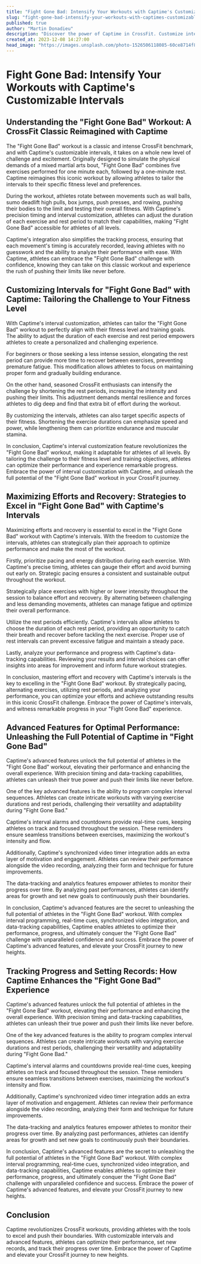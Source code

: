 ```yaml
---
title: "Fight Gone Bad: Intensify Your Workouts with Captime's Customizable Intervals"
slug: "fight-gone-bad-intensify-your-workouts-with-captimes-customizable-intervals"
published: true
author: "Martin Donadieu"
description: "Discover the power of Captime in CrossFit. Customize intervals, optimize performance, and track progress with precision timing and data analytics. Elevate your CrossFit journey with Captime."
created_at: 2023-12-08 14:27:00
head_image: "https://images.unsplash.com/photo-1526506118085-60ce8714f8c5?ixlib=rb-4.0.3&q=85&fm=jpg&crop=entropy&cs=srgb&w=1200"
---
```


# Fight Gone Bad: Intensify Your Workouts with Captime's Customizable Intervals

## Understanding the "Fight Gone Bad" Workout: A CrossFit Classic Reimagined with Captime

The "Fight Gone Bad" workout is a classic and intense CrossFit benchmark, and with Captime's customizable intervals, it takes on a whole new level of challenge and excitement. Originally designed to simulate the physical demands of a mixed martial arts bout, "Fight Gone Bad" combines five exercises performed for one minute each, followed by a one-minute rest. Captime reimagines this iconic workout by allowing athletes to tailor the intervals to their specific fitness level and preferences.

During the workout, athletes rotate between movements such as wall balls, sumo deadlift high pulls, box jumps, push presses, and rowing, pushing their bodies to the limit and testing their overall fitness. With Captime's precision timing and interval customization, athletes can adjust the duration of each exercise and rest period to match their capabilities, making "Fight Gone Bad" accessible for athletes of all levels.

Captime's integration also simplifies the tracking process, ensuring that each movement's timing is accurately recorded, leaving athletes with no guesswork and the ability to analyze their performance with ease. With Captime, athletes can embrace the "Fight Gone Bad" challenge with confidence, knowing they can take on this classic workout and experience the rush of pushing their limits like never before.

## Customizing Intervals for "Fight Gone Bad" with Captime: Tailoring the Challenge to Your Fitness Level

With Captime's interval customization, athletes can tailor the "Fight Gone Bad" workout to perfectly align with their fitness level and training goals. The ability to adjust the duration of each exercise and rest period empowers athletes to create a personalized and challenging experience.

For beginners or those seeking a less intense session, elongating the rest period can provide more time to recover between exercises, preventing premature fatigue. This modification allows athletes to focus on maintaining proper form and gradually building endurance.

On the other hand, seasoned CrossFit enthusiasts can intensify the challenge by shortening the rest periods, increasing the intensity and pushing their limits. This adjustment demands mental resilience and forces athletes to dig deep and find that extra bit of effort during the workout.

By customizing the intervals, athletes can also target specific aspects of their fitness. Shortening the exercise durations can emphasize speed and power, while lengthening them can prioritize endurance and muscular stamina.

In conclusion, Captime's interval customization feature revolutionizes the "Fight Gone Bad" workout, making it adaptable for athletes of all levels. By tailoring the challenge to their fitness level and training objectives, athletes can optimize their performance and experience remarkable progress. Embrace the power of interval customization with Captime, and unleash the full potential of the "Fight Gone Bad" workout in your CrossFit journey.

## Maximizing Efforts and Recovery: Strategies to Excel in "Fight Gone Bad" with Captime's Intervals

Maximizing efforts and recovery is essential to excel in the "Fight Gone Bad" workout with Captime's intervals. With the freedom to customize the intervals, athletes can strategically plan their approach to optimize performance and make the most of the workout.

Firstly, prioritize pacing and energy distribution during each exercise. With Captime's precise timing, athletes can gauge their effort and avoid burning out early on. Strategic pacing ensures a consistent and sustainable output throughout the workout.

Strategically place exercises with higher or lower intensity throughout the session to balance effort and recovery. By alternating between challenging and less demanding movements, athletes can manage fatigue and optimize their overall performance.

Utilize the rest periods efficiently. Captime's intervals allow athletes to choose the duration of each rest period, providing an opportunity to catch their breath and recover before tackling the next exercise. Proper use of rest intervals can prevent excessive fatigue and maintain a steady pace.

Lastly, analyze your performance and progress with Captime's data-tracking capabilities. Reviewing your results and interval choices can offer insights into areas for improvement and inform future workout strategies.

In conclusion, mastering effort and recovery with Captime's intervals is the key to excelling in the "Fight Gone Bad" workout. By strategically pacing, alternating exercises, utilizing rest periods, and analyzing your performance, you can optimize your efforts and achieve outstanding results in this iconic CrossFit challenge. Embrace the power of Captime's intervals, and witness remarkable progress in your "Fight Gone Bad" experience.

## Advanced Features for Optimal Performance: Unleashing the Full Potential of Captime in "Fight Gone Bad"

Captime's advanced features unlock the full potential of athletes in the "Fight Gone Bad" workout, elevating their performance and enhancing the overall experience. With precision timing and data-tracking capabilities, athletes can unleash their true power and push their limits like never before.

One of the key advanced features is the ability to program complex interval sequences. Athletes can create intricate workouts with varying exercise durations and rest periods, challenging their versatility and adaptability during "Fight Gone Bad."

Captime's interval alarms and countdowns provide real-time cues, keeping athletes on track and focused throughout the session. These reminders ensure seamless transitions between exercises, maximizing the workout's intensity and flow.

Additionally, Captime's synchronized video timer integration adds an extra layer of motivation and engagement. Athletes can review their performance alongside the video recording, analyzing their form and technique for future improvements.

The data-tracking and analytics features empower athletes to monitor their progress over time. By analyzing past performances, athletes can identify areas for growth and set new goals to continuously push their boundaries.

In conclusion, Captime's advanced features are the secret to unleashing the full potential of athletes in the "Fight Gone Bad" workout. With complex interval programming, real-time cues, synchronized video integration, and data-tracking capabilities, Captime enables athletes to optimize their performance, progress, and ultimately conquer the "Fight Gone Bad" challenge with unparalleled confidence and success. Embrace the power of Captime's advanced features, and elevate your CrossFit journey to new heights.

## Tracking Progress and Setting Records: How Captime Enhances the "Fight Gone Bad" Experience

Captime's advanced features unlock the full potential of athletes in the "Fight Gone Bad" workout, elevating their performance and enhancing the overall experience. With precision timing and data-tracking capabilities, athletes can unleash their true power and push their limits like never before.

One of the key advanced features is the ability to program complex interval sequences. Athletes can create intricate workouts with varying exercise durations and rest periods, challenging their versatility and adaptability during "Fight Gone Bad."

Captime's interval alarms and countdowns provide real-time cues, keeping athletes on track and focused throughout the session. These reminders ensure seamless transitions between exercises, maximizing the workout's intensity and flow.

Additionally, Captime's synchronized video timer integration adds an extra layer of motivation and engagement. Athletes can review their performance alongside the video recording, analyzing their form and technique for future improvements.

The data-tracking and analytics features empower athletes to monitor their progress over time. By analyzing past performances, athletes can identify areas for growth and set new goals to continuously push their boundaries.

In conclusion, Captime's advanced features are the secret to unleashing the full potential of athletes in the "Fight Gone Bad" workout. With complex interval programming, real-time cues, synchronized video integration, and data-tracking capabilities, Captime enables athletes to optimize their performance, progress, and ultimately conquer the "Fight Gone Bad" challenge with unparalleled confidence and success. Embrace the power of Captime's advanced features, and elevate your CrossFit journey to new heights.

## Conclusion

Captime revolutionizes CrossFit workouts, providing athletes with the tools to excel and push their boundaries. With customizable intervals and advanced features, athletes can optimize their performance, set new records, and track their progress over time. Embrace the power of Captime and elevate your CrossFit journey to new heights.